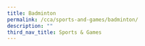 ```yaml
---
title: Badminton
permalink: /cca/sports-and-games/badminton/
description: ""
third_nav_title: Sports & Games
---
```

